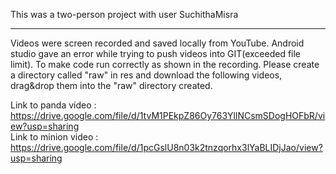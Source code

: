 This was a two-person project with user SuchithaMisra
___
Videos were screen recorded and saved locally from YouTube. Android studio gave an error while trying to push videos into GIT(exceeded file limit). To make code run correctly as shown in the recording. Please create a directory called "raw" in res and download the following videos, drag&drop them into the "raw" directory created.

Link to panda video : https://drive.google.com/file/d/1tvM1PEkpZ86Oy763YllNCsmSDogHOFbR/view?usp=sharing                                                                                                          
                        Link to minion video : https://drive.google.com/file/d/1pcGslU8n03k2tnzqorhx3lYaBLIDjJao/view?usp=sharing

